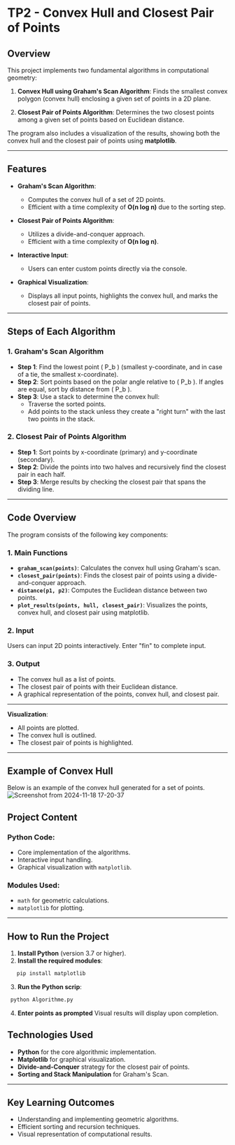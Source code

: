 # TP2 - Convex Hull and Closest Pair of Points

## Overview

This project implements two fundamental algorithms in computational geometry:

1. **Convex Hull using Graham's Scan Algorithm**: Finds the smallest convex polygon (convex hull) enclosing a given set of points in a 2D plane.
   
2. **Closest Pair of Points Algorithm**: Determines the two closest points among a given set of points based on Euclidean distance.

The program also includes a visualization of the results, showing both the convex hull and the closest pair of points using **matplotlib**.

---

## Features

- **Graham's Scan Algorithm**:
  - Computes the convex hull of a set of 2D points.
  - Efficient with a time complexity of **O(n log n)** due to the sorting step.
  
- **Closest Pair of Points Algorithm**:
  - Utilizes a divide-and-conquer approach.
  - Efficient with a time complexity of **O(n log n)**.

- **Interactive Input**:
  - Users can enter custom points directly via the console.

- **Graphical Visualization**:
  - Displays all input points, highlights the convex hull, and marks the closest pair of points.

---

## Steps of Each Algorithm

### **1. Graham's Scan Algorithm**
- **Step 1**: Find the lowest point \( P_b \) (smallest y-coordinate, and in case of a tie, the smallest x-coordinate).
- **Step 2**: Sort points based on the polar angle relative to \( P_b \). If angles are equal, sort by distance from \( P_b \).
- **Step 3**: Use a stack to determine the convex hull:
  - Traverse the sorted points.
  - Add points to the stack unless they create a "right turn" with the last two points in the stack.

### **2. Closest Pair of Points Algorithm**
- **Step 1**: Sort points by x-coordinate (primary) and y-coordinate (secondary).
- **Step 2**: Divide the points into two halves and recursively find the closest pair in each half.
- **Step 3**: Merge results by checking the closest pair that spans the dividing line.

---

## Code Overview

The program consists of the following key components:

### **1. Main Functions**
- **`graham_scan(points)`**: Calculates the convex hull using Graham's scan.
- **`closest_pair(points)`**: Finds the closest pair of points using a divide-and-conquer approach.
- **`distance(p1, p2)`**: Computes the Euclidean distance between two points.
- **`plot_results(points, hull, closest_pair)`**: Visualizes the points, convex hull, and closest pair using matplotlib.

### **2. Input**
Users can input 2D points interactively. Enter "fin" to complete input.

### **3. Output**
- The convex hull as a list of points.
- The closest pair of points with their Euclidean distance.
- A graphical representation of the points, convex hull, and closest pair.

---


**Visualization**:
- All points are plotted.
- The convex hull is outlined.
- The closest pair of points is highlighted.

---

## Example of Convex Hull

Below is an example of the convex hull generated for a set of points.
![Screenshot from 2024-11-18 17-20-37](https://github.com/user-attachments/assets/cc107270-3320-4e3c-b3df-8211af3fcafb)


## Project Content

### Python Code:
- Core implementation of the algorithms.
- Interactive input handling.
- Graphical visualization with `matplotlib`.

### Modules Used:
- `math` for geometric calculations.
- `matplotlib` for plotting.

---

## How to Run the Project

1. **Install Python** (version 3.7 or higher).
2. **Install the required modules**:
```bash
   pip install matplotlib
   ```
3. **Run the Python scrip**:
  ```bash
   python Algorithme.py
   ```
4. **Enter points as prompted** Visual results will display upon completion.

## Technologies Used

- **Python** for the core algorithmic implementation.
- **Matplotlib** for graphical visualization.
- **Divide-and-Conquer** strategy for the closest pair of points.
- **Sorting and Stack Manipulation** for Graham's Scan.

---

## Key Learning Outcomes

- Understanding and implementing geometric algorithms.
- Efficient sorting and recursion techniques.
- Visual representation of computational results.


